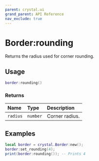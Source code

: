 ```yaml
---
parent: crystal.ui
grand_parent: API Reference
nav_exclude: true
---
```


# Border:rounding

Returns the radius used for corner rounding.

## Usage

```lua
border:rounding()
```

### Returns

| Name     | Type     | Description    |
| :------- | :------- | :------------- |
| `radius` | `number` | Corner radius. |

## Examples

```lua
local border = crystal.Border:new();
border:set_rounding(4);
print(border:rounding()); -- Prints 4
```
